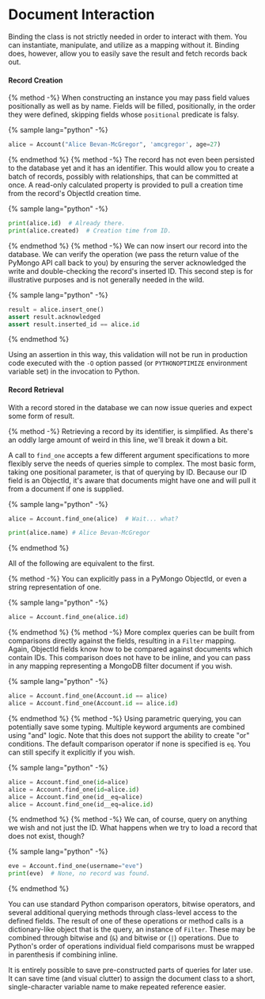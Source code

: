 # Document Interaction

Binding the class is not strictly needed in order to interact with them. You can instantiate, manipulate, and utilize as a mapping without it. Binding does, however, allow you to easily save the result and fetch records back out.


#### Record Creation

{% method -%}
When constructing an instance you may pass field values positionally as well as by name. Fields will be filled, positionally, in the order they were defined, skipping fields whose `positional` predicate is falsy.

{% sample lang="python" -%}
```python
alice = Account("Alice Bevan-McGregor", 'amcgregor', age=27)
```
{% endmethod %}
{% method -%}
The record has not even been persisted to the database yet and it has an identifier. This would allow you to create a batch of records, possibly with relationships, that can be committed at once. A read-only calculated property is provided to pull a creation time from the record's ObjectId creation time.

{% sample lang="python" -%}
```python
print(alice.id)  # Already there.
print(alice.created)  # Creation time from ID.
```
{% endmethod %}
{% method -%}
We can now insert our record into the database. We can verify the operation (we pass the return value of the PyMongo API call back to you) by ensuring the server acknowledged the write and double-checking the record's inserted ID. This second step is for illustrative purposes and is not generally needed in the wild.

{% sample lang="python" -%}
```python
result = alice.insert_one()
assert result.acknowledged
assert result.inserted_id == alice.id
```
{% endmethod %}

Using an assertion in this way, this validation will not be run in production code executed with the `-O` option passed (or `PYTHONOPTIMIZE` environment variable set) in the invocation to Python.


#### Record Retrieval

With a record stored in the database we can now issue queries and expect some form of result.

{% method -%}
Retrieving a record by its identifier, is simplified.  As there's an oddly large amount of weird in this line, we'll break it down a bit.

A call to `find_one` accepts a few different argument specifications to more flexibly serve the needs of queries simple to complex. The most basic form, taking one positional parameter, is that of querying by ID. Because our ID field is an ObjectId, it's aware that documents might have one and will pull it from a document if one is supplied.

{% sample lang="python" -%}
```python
alice = Account.find_one(alice)  # Wait... what?

print(alice.name) # Alice Bevan-McGregor
```
{% endmethod %}

All of the following are equivalent to the first.

{% method -%}
You can explicitly pass in a PyMongo ObjectId, or even a string representation of one.

{% sample lang="python" -%}
```python
alice = Account.find_one(alice.id)
```
{% endmethod %}
{% method -%}
More complex queries can be built from comparisons directly against the fields, resulting in a `Filter` mapping. Again, ObjectId fields know how to be compared against documents which contain IDs. This comparison does not have to be inline, and you can pass in any mapping representing a MongoDB filter document if you wish.

{% sample lang="python" -%}
```python
alice = Account.find_one(Account.id == alice)
alice = Account.find_one(Account.id == alice.id)
```
{% endmethod %}
{% method -%}
Using parametric querying, you can potentially save some typing. Multiple keyword arguments are combined using "and" logic. Note that this does not support the ability to create "or" conditions. The default comparison operator if none is specified is `eq`. You can still specify it explicitly if you wish.

{% sample lang="python" -%}
```python
alice = Account.find_one(id=alice)
alice = Account.find_one(id=alice.id)
alice = Account.find_one(id__eq=alice)
alice = Account.find_one(id__eq=alice.id)
```
{% endmethod %}
{% method -%}
We can, of course, query on anything we wish and not just the ID. What happens when we try to load a record that does not exist, though?

{% sample lang="python" -%}
```python
eve = Account.find_one(username="eve")
print(eve)  # None, no record was found.
```
{% endmethod %}

You can use standard Python comparison operators, bitwise operators, and several additional querying methods through class-level access to the defined fields. The result of one of these operations or method calls is a dictionary-like object that is the query, an instance of `Filter`. These may be combined through bitwise and (`&`) and bitwise or (`|`) operations. Due to Python's order of operations individual field comparisons must be wrapped in parenthesis if combining inline.

It is entirely possible to save pre-constructed parts of queries for later use. It can save time (and visual clutter) to assign the document class to a short, single-character variable name to make repeated reference easier.
